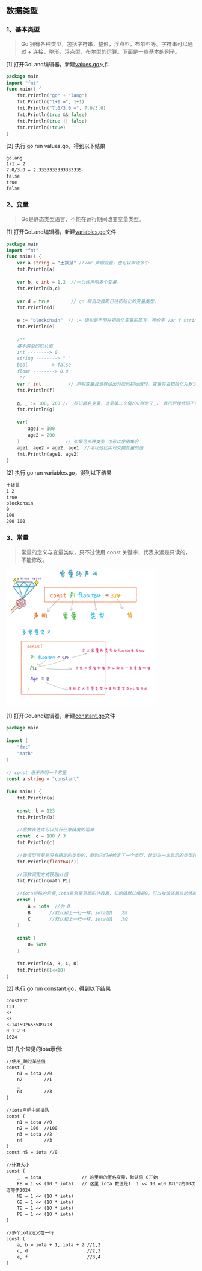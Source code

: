 ## 数据类型

### 1、基本类型
> Go 拥有各种类型，包括字符串，整形，浮点型，布尔型等。字符串可以通过 + 连接，整形，浮点型，布尔型的运算。下面是一些基本的例子。

[1] 打开GoLand编辑器，新建[values.go](https://github.com/spectrelb/go-example/blob/master/20200712/values.go)文件
```go
package main
import "fmt"
func main() {
	fmt.Println("go" + "lang")
	fmt.Println("1+1 =", 1+1)
	fmt.Println("7.0/3.0 =", 7.0/3.0)
	fmt.Println(true && false)
	fmt.Println(true || false)
	fmt.Println(!true)
}
```
[2] 执行 go run values.go，得到以下结果
```text
golang
1+1 = 2
7.0/3.0 = 2.3333333333333335
false
true
false
```

### 2、变量
> Go是静态类型语言，不能在运行期间改变变量类型。

[1] 打开GoLand编辑器，新建[variables.go](https://github.com/spectrelb/go-example/blob/master/20200712/variables.go)文件
```go
package main
import "fmt"
func main() {
    var a string = "土拨鼠" //var 声明变量，也可以申请多个
    fmt.Println(a)

    var b, c int = 1,2  //一次性声明多个变量。
    fmt.Println(b,c)

    var d = true        // go 将自动推断已经初始化的变量类型。
    fmt.Println(d)

    e := "blockchain"  // := 语句是申明并初始化变量的简写，等价于 var f string = "blockchain"。
    fmt.Println(e)

    /**
    基本类型的默认值
    int --------> 0
    string --------> " "
    bool --------> false
    float --------> 0.0
     */
	var f int          // 声明变量且没有给出对应的初始值时，变量将会初始化为默认值。
	fmt.Println(f)

	g, _ := 100, 200 // _标识匿名变量，这里第二个值200赋给了_， 表示后续代码不需要再用此变量
	fmt.Println(g)

    var(
        age1 = 100
        age2 = 200
    )                 // 如果是多种类型 也可以使用集合
    age1, age2 = age2, age1  //可以轻松实现交换变量的值
    fmt.Println(age1, age2)
}
```

[2] 执行 go run variables.go，得到以下结果
```text
土拨鼠
1 2
true
blockchain
0
100
200 100
```
### 3、常量

> 常量的定义与变量类似，只不过使用 const 关键字，代表永远是只读的，不能修改。

<img width="400px" src="../../_media/go/constant1.png">
<img width="400px" src="../../_media/go/constant2.png">

[1] 打开GoLand编辑器，新建[constant.go](https://github.com/spectrelb/go-example/blob/master/20200712/constant.go)文件
```go
package main

import (
	"fmt"
	"math"
)

// const 用于声明一个常量
const a string = "constant"

func main() {
	fmt.Println(a)

	const  b = 123
	fmt.Println(b)

	//常数表达式可以执行任意精度的运算
	const  c = 100 / 3
	fmt.Println(c)

	//数值型常量是没有确定的类型的，直到它们被给定了一个类型，比如说一次显示的类型转化。
	fmt.Println(float64(c))

	//函数调用方式获取pi值
	fmt.Println(math.Pi)

	//iota特殊的常量,iota是常量里面的计数器，初始值默认值是0，可以被编译器自动修改，每定义一组常量时，iota逐行自增1。
	const (
		A = iota  //为 0
		B       //默认和上一行一样，iota加1   为1
		C		//默认和上一行一样，iota加1   为2
	)

	const (
		D= iota
	)

	fmt.Println(A, B, C, D)
	fmt.Println(1<<10)
}
```

[2] 执行 go run constant.go，得到以下结果
```text
constant
123
33
33
3.141592653589793
0 1 2 0
1024
```

[3] 几个常见的iota示例:
```text
//使用_跳过某些值
const (
    n1 = iota //0
    n2        //1
    _
    n4        //3
)

//iota声明中间插队
const (
    n1 = iota //0
    n2 = 100  //100
    n3 = iota //2
    n4        //3
)
const n5 = iota //0

//计算大小
const (
    _  = iota               // 这里用的匿名变量，默认值 0开始
    KB = 1 << (10 * iota)   // 这里 iota 数值是1  1 << 10 =10 即1*2的10次方等于1024
    MB = 1 << (10 * iota)
    GB = 1 << (10 * iota)
    TB = 1 << (10 * iota)
    PB = 1 << (10 * iota)
)

//多个iota定义在一行
const (
    a, b = iota + 1, iota + 2 //1,2
    c, d                      //2,3
    e, f                      //3,4
)
```